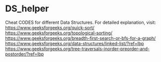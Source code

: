 # DS_helper
Cheat CODES for different Data Structures.
For detailed explanation, visit: 
https://www.geeksforgeeks.org/quick-sort/
https://www.geeksforgeeks.org/topological-sorting/
https://www.geeksforgeeks.org/breadth-first-search-or-bfs-for-a-graph/
https://www.geeksforgeeks.org/data-structures/linked-list/?ref=lbp
https://www.geeksforgeeks.org/tree-traversals-inorder-preorder-and-postorder/?ref=lbp
